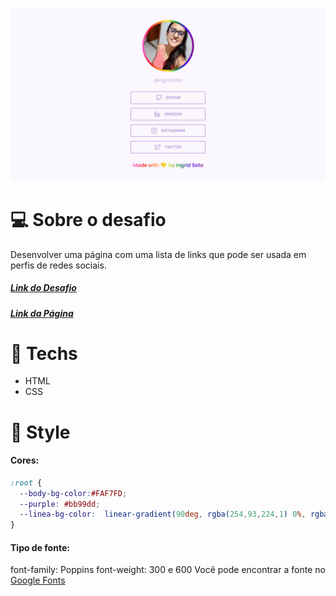![Preview](.github/preview.png)
# 💻 Sobre o desafio
Desenvolver uma página com uma lista de links que pode ser usada em perfis de redes sociais.

##### [Link do Desafio](https://efficient-sloth-d85.notion.site/Desafio-Social-Tree-a4008e467a3248c4b05c97cf78aea44f)

##### [Link da Página](https://ingridsotodev.github.io/desafio-social-links-discover)

# 🚀 Techs
* HTML
* CSS

# 🎨 Style

#### Cores:

```css
:root {
  --body-bg-color:#FAF7FD;
  --purple: #bb99dd;
  --linea-bg-color:  linear-gradient(90deg, rgba(254,93,224,1) 0%, rgba(242,1,2,1) 16%, rgba(255,134,1,1) 33%, rgba(252,246,1,1) 49%, rgba(1,135,35,1) 66%, rgba(69,0,253,1) 83%, rgba(132,2,136,1) 100%); 
}
```

#### Tipo de fonte:
font-family: Poppins
font-weight: 300 e 600
Você pode encontrar a fonte no [Google Fonts](https://fonts.google.com/)

